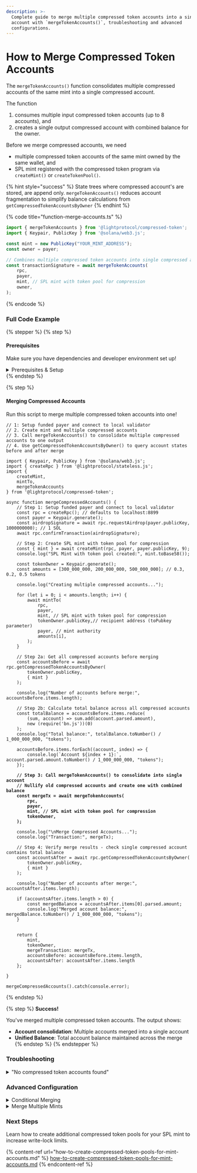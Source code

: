 ```yaml
---
description: >-
  Complete guide to merge multiple compressed token accounts into a single
  account with `mergeTokenAccounts()`, troubleshooting and advanced
  configurations.
---
```


# How to Merge Compressed Token Accounts

The `mergeTokenAccounts()` function consolidates multiple compressed accounts of the same mint into a single compressed account.

The function

1. consumes multiple input compressed token accounts (up to 8 accounts), and
2. creates a single output compressed account with combined balance for the owner.

Before we merge compressed accounts, we need

* multiple compressed token accounts of the same mint owned by the same wallet, and
* SPL mint registered with the compressed token program via `createMint()` or `createTokenPool()`.

{% hint style="success" %}
State trees where compressed account's are stored, are append only. `mergeTokenAccounts()` reduces account fragmentation to simplify balance calculations from `getCompressedTokenAccountsByOwner`
{% endhint %}

{% code title="function-merge-accounts.ts" %}
```typescript
import { mergeTokenAccounts } from '@lightprotocol/compressed-token';
import { Keypair, PublicKey } from '@solana/web3.js';

const mint = new PublicKey("YOUR_MINT_ADDRESS");
const owner = payer;

// Combines multiple compressed token accounts into single compressed account
const transactionSignature = await mergeTokenAccounts(
    rpc,
    payer,
    mint, // SPL mint with token pool for compression
    owner,
);
```
{% endcode %}

### Full Code Example

{% stepper %}
{% step %}
#### Prerequisites

Make sure you have dependencies and developer environment set up!

<details>

<summary>Prerequisites &#x26; Setup</summary>

#### Dependencies

```bash
npm install --save-dev typescript tsx @types/node && \
npm install --save \
    @lightprotocol/stateless.js \
    @lightprotocol/compressed-token \
    @solana/web3.js \
    @solana/spl-token
```

**Alternatives:**

```bash
yarn add --dev typescript tsx @types/node && \
yarn add \
    @lightprotocol/stateless.js \
    @lightprotocol/compressed-token \
    @solana/web3.js \
    @solana/spl-token
```

```bash
pnpm add --save-dev typescript tsx @types/node && \
pnpm add \
    @lightprotocol/stateless.js \
    @lightprotocol/compressed-token \
    @solana/web3.js \
    @solana/spl-token
```

#### Developer Environment

By default, this guide uses Localnet.

```bash
# Install the development CLI
npm install @lightprotocol/zk-compression-cli
```

```bash
# Start a local test validator
light test-validator

## ensure you have the Solana CLI accessible in your system PATH 
```

```typescript
// createRpc() defaults to local test validator endpoints
import {
  Rpc,
  createRpc,
} from "@lightprotocol/stateless.js";

const connection: Rpc = createRpc();

async function main() {
  let slot = await connection.getSlot();
  console.log(slot);

  let health = await connection.getIndexerHealth(slot);
  console.log(health);
  // "Ok"
}

main();
```

**Alternative: Using Devnet**

Follow these steps to develop create an RPC Connection. Replace `<your_api_key>` with your API key before running.

{% hint style="info" %}
[Get your API key here](https://www.helius.dev/zk-compression), if you don't have one yet.
{% endhint %}

```typescript
import { createRpc } from "@lightprotocol/stateless.js";

// Helius exposes Solana and Photon RPC endpoints through a single URL
const RPC_ENDPOINT = "https://devnet.helius-rpc.com?api-key=<your_api_key>";
const connection = createRpc(RPC_ENDPOINT, RPC_ENDPOINT, RPC_ENDPOINT);

console.log("Connection created!");
console.log("RPC Endpoint:", RPC_ENDPOINT);
```

</details>
{% endstep %}

{% step %}
#### Merging Compressed Accounts

Run this script to merge multiple compressed token accounts into one!

<pre class="language-typescript" data-title="merge-compressed-accounts.ts" data-overflow="wrap"><code class="lang-typescript">// 1: Setup funded payer and connect to local validator
// 2. Create mint and multiple compressed accounts  
// 3. Call mergeTokenAccounts() to consolidate multiple compressed accounts to one output
// 4. Use getCompressedTokenAccountsByOwner() to query account states before and after merge

import { Keypair, PublicKey } from '@solana/web3.js';
import { createRpc } from '@lightprotocol/stateless.js';
import { 
    createMint, 
    mintTo, 
    mergeTokenAccounts 
} from '@lightprotocol/compressed-token';

async function mergeCompressedAccounts() {
    // Step 1: Setup funded payer and connect to local validator
    const rpc = createRpc(); // defaults to localhost:8899
    const payer = Keypair.generate();
    const airdropSignature = await rpc.requestAirdrop(payer.publicKey, 1000000000); // 1 SOL
    await rpc.confirmTransaction(airdropSignature);

    // Step 2: Create SPL mint with token pool for compression
    const { mint } = await createMint(rpc, payer, payer.publicKey, 9);
    console.log("SPL Mint with token pool created:", mint.toBase58());

    const tokenOwner = Keypair.generate();
    const amounts = [300_000_000, 200_000_000, 500_000_000]; // 0.3, 0.2, 0.5 tokens
    
    console.log("Creating multiple compressed accounts...");
    
    for (let i = 0; i &#x3C; amounts.length; i++) {
        await mintTo(
            rpc,
            payer,
            mint, // SPL mint with token pool for compression
            tokenOwner.publicKey,// recipient address (toPubkey parameter)
            payer, // mint authority
            amounts[i],
        );
    }

    // Step 2a: Get all compressed accounts before merging
    const accountsBefore = await rpc.getCompressedTokenAccountsByOwner(
        tokenOwner.publicKey,
        { mint }
    );

    console.log("Number of accounts before merge:", accountsBefore.items.length);
    
    // Step 2b: Calculate total balance across all compressed accounts
    const totalBalance = accountsBefore.items.reduce(
        (sum, account) => sum.add(account.parsed.amount),
        new (require('bn.js'))(0)
    );
    console.log("Total balance:", totalBalance.toNumber() / 1_000_000_000, "tokens");

    accountsBefore.items.forEach((account, index) => {
        console.log(`Account ${index + 1}:`, account.parsed.amount.toNumber() / 1_000_000_000, "tokens");
    });

<strong>    // Step 3: Call mergeTokenAccounts() to consolidate into single account
</strong><strong>    // Nullify old compressed accounts and create one with combined balance
</strong><strong>    const mergeTx = await mergeTokenAccounts(
</strong><strong>        rpc,
</strong><strong>        payer,
</strong><strong>        mint, // SPL mint with token pool for compression
</strong><strong>        tokenOwner,
</strong><strong>    );
</strong>
    console.log("\nMerge Compressed Accounts...");
    console.log("Transaction:", mergeTx);

    // Step 4: Verify merge results - check single compressed account contains total balance
    const accountsAfter = await rpc.getCompressedTokenAccountsByOwner(
        tokenOwner.publicKey,
        { mint }
    );

    console.log("Number of accounts after merge:", accountsAfter.items.length);
    
    if (accountsAfter.items.length > 0) {
        const mergedBalance = accountsAfter.items[0].parsed.amount;
        console.log("Merged account balance:", mergedBalance.toNumber() / 1_000_000_000, "tokens");
    }


    return { 
        mint,
        tokenOwner,
        mergeTransaction: mergeTx,
        accountsBefore: accountsBefore.items.length,
        accountsAfter: accountsAfter.items.length
    };

}

mergeCompressedAccounts().catch(console.error);
</code></pre>
{% endstep %}

{% step %}
**Success!**

You've merged multiple compressed token accounts. The output shows:

* **Account consolidation**: Multiple accounts merged into a single account
* **Unified Balance**: Total account balance maintained across the merge
{% endstep %}
{% endstepper %}

### Troubleshooting

<details>

<summary>"No compressed token accounts found"</summary>

The owner has no compressed token accounts for the specified mint:

```typescript
// Check if accounts exist before merging
const accounts = await rpc.getCompressedTokenAccountsByOwner(
    owner.publicKey,
    { mint }
);

if (accounts.items.length === 0) {
    console.log("No compressed token accounts found for this mint");
    console.log("Mint address:", mint.toBase58());
    console.log("Owner address:", owner.publicKey.toBase58());
    return;
}

console.log(`Found ${accounts.items.length} accounts to merge`);
```

</details>

### Advanced Configuration

<details>

<summary>Conditional Merging</summary>

```typescript
// Get account count
const accounts = await rpc.getCompressedTokenAccountsByOwner(
    owner.publicKey,
    { mint }
);

// Only merge if more than 2 accounts
if (accounts.items.length > 2) {
    console.log(`Merging ${accounts.items.length} accounts...`);
    
    const mergeTx = await mergeTokenAccounts(
        rpc,
        payer,
        mint,
        tokenOwner,
    );
    
    console.log("Merge completed:", mergeTx);
} else {
    console.log("Merge not needed - optimal account structure");
}
```

</details>

<details>

<summary>Merge Multiple Mints</summary>

```typescript
const mints = [
    new PublicKey("MINT_1_ADDRESS"),
    new PublicKey("MINT_2_ADDRESS"),
];

// Merge accounts for each mint
for (const mint of mints) {
    console.log(`Merging accounts for mint: ${mint.toBase58()}`);
    
    const mergeTx = await mergeTokenAccounts(
        rpc,
        payer,
        mint,
        tokenOwner,
    );
    
    console.log(`Merge completed: ${mergeTx}`);
}
```

</details>

### Next Steps

Learn how to create additional compressed token pools for your SPL mint to increase write-lock limits.

{% content-ref url="how-to-create-compressed-token-pools-for-mint-accounts.md" %}
[how-to-create-compressed-token-pools-for-mint-accounts.md](how-to-create-compressed-token-pools-for-mint-accounts.md)
{% endcontent-ref %}
